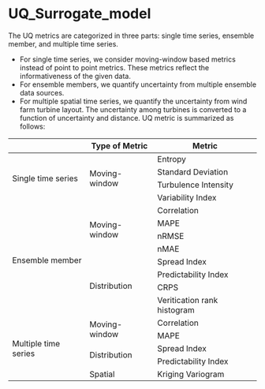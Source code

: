 # UQ_Surrogate_model
The UQ metrics are categorized in three parts: single time series, ensemble member, and multiple time series.

- For single time series, we consider moving-window based metrics instead of point to point metrics. These metrics reflect the informativeness of the given data.
- For ensemble members, we quantify uncertainty from multiple ensemble data sources.
- For multiple spatial time series, we quantify the uncertainty from wind farm turbine layout. The uncertainty among turbines is converted to a function of uncertainty and distance. UQ metric is summarized as follows:
<table>
    <thead>
        <tr>
            <th>   </th>
            <th>Type of Metric</th>
            <th>Metric</th>
        </tr>
    </thead>
    <tbody>
        <tr>
            <td rowspan=4>Single time series</td>
            <td rowspan=4>Moving-window</td>
            <td>Entropy</td>
        </tr>
        <tr>
            <td>Standard Deviation</td>
        </tr>
        <tr>
            <td>Turbulence Intensity</td>
        </tr>
        <tr>
            <td>Variability Index</td>
        </tr>
        <tr>
            <td rowspan=8>Ensemble member</td>
            <td rowspan=4>Moving-window</td>
        <td>Correlation</td>
        </tr>
        <tr>
            <td>MAPE</td>
        </tr>
        <tr>
            <td>nRMSE</td>
        </tr>
        <tr>
            <td>nMAE</td>
        </tr>
        <tr>
            <td rowspan=4>Distribution</td>
            <td>Spread Index</td>
        </tr>
        <tr>
            <td>Predictability Index</td>
        </tr>
        <tr>
            <td>CRPS</td>
        </tr>
        <tr>
            <td>Veritication rank histogram</td>
        </tr>
        <tr>
                <tr>
            <td rowspan=5>Multiple time series</td>
            <td rowspan=2>Moving-window</td>
        <td>Correlation</td>
        </tr>
        <tr>
            <td>MAPE</td>
        </tr>
        <tr>
            <td rowspan=2>Distribution</td>
            <td>Spread Index</td>
        </tr>
        <tr>
            <td>Predictability Index</td>
        </tr>
         <td rowspan=1>Spatial</td>
            <td>Kriging Variogram</td>
        </tr>
        <tr>
    </tbody>
</table>